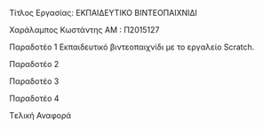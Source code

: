 Τίτλος Εργασίας: ΕΚΠΑΙΔΕΥΤΙΚΟ ΒΙΝΤΕΟΠΑΙΧΝΙΔΙ

Χαράλαμπος Κωστάντης
ΑΜ : Π2015127

Παραδοτέο 1
Εκπαιδευτικό βιντεοπαιχνίδι με το εργαλείο Scratch.


Παραδοτέο 2
 
Παραδοτέο 3

Παραδοτέο 4

Tελική Αναφορά
